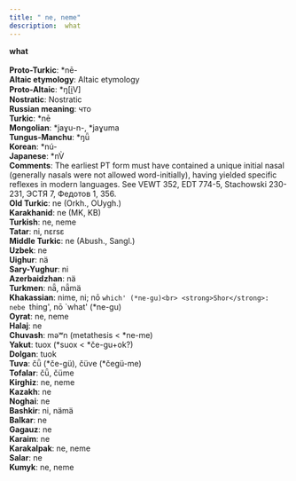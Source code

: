 ```yaml
---
title: " ne, neme"
description:  what
---
```

<strong> what</strong><br><br>
<strong>Proto-Turkic</strong>:  *nē-<br>
<strong>Altaic etymology</strong>:  Altaic etymology<br>
<strong> Proto-Altaic</strong>:  *ŋ[i̯V]<br>
<strong>Nostratic</strong>:  Nostratic<br>
<strong>Russian meaning</strong>:  что<br>
<strong>Turkic</strong>:  *nē<br>
<strong>Mongolian</strong>:  *jaɣu-n-, *jaɣuma<br>
<strong>Tungus-Manchu</strong>:  *ŋǖ<br>
<strong>Korean</strong>:  *nú-<br>
<strong>Japanese</strong>:  *nV̀<br>
<strong>Comments</strong>:  The earliest PT form must have contained a unique initial nasal (generally nasals were not allowed word-initially), having yielded specific reflexes in modern languages. See VEWT 352, EDT 774-5, Stachowski 230-231, ЭСТЯ 7, Федотов 1, 356.<br>
<strong>Old Turkic</strong>:  ne (Orkh., OUygh.)<br>
<strong>Karakhanid</strong>:  ne (MK, KB)<br>
<strong>Turkish</strong>:  ne, neme<br>
<strong>Tatar</strong>:  ni, nɛrsɛ<br>
<strong>Middle Turkic</strong>:  ne (Abush., Sangl.)<br>
<strong>Uzbek</strong>:  ne<br>
<strong>Uighur</strong>:  nä<br>
<strong>Sary-Yughur</strong>:  ni<br>
<strong>Azerbaidzhan</strong>:  nä<br>
<strong>Turkmen</strong>:  nǟ, nǟmä<br>
<strong>Khakassian</strong>:  nime, ni; nō `which' (*ne-gu)<br>
<strong>Shor</strong>:  nebe `thing', nō `what' (*ne-gu)<br>
<strong>Oyrat</strong>:  ne, neme<br>
<strong>Halaj</strong>:  ne<br>
<strong>Chuvash</strong>:  mǝʷn (metathesis < *ne-me)<br>
<strong>Yakut</strong>:  tuox (*suox < *če-gu+ok?)<br>
<strong>Dolgan</strong>:  tuok<br>
<strong>Tuva</strong>:  čǖ (*če-gü), čüve (*čegü-me)<br>
<strong>Tofalar</strong>:  čǖ, čüme<br>
<strong>Kirghiz</strong>:  ne, neme<br>
<strong>Kazakh</strong>:  ne<br>
<strong>Noghai</strong>:  ne<br>
<strong>Bashkir</strong>:  ni, nämä<br>
<strong>Balkar</strong>:  ne<br>
<strong>Gagauz</strong>:  ne<br>
<strong>Karaim</strong>:  ne<br>
<strong>Karakalpak</strong>:  ne, neme<br>
<strong>Salar</strong>:  ne<br>
<strong>Kumyk</strong>:  ne, neme<br>


